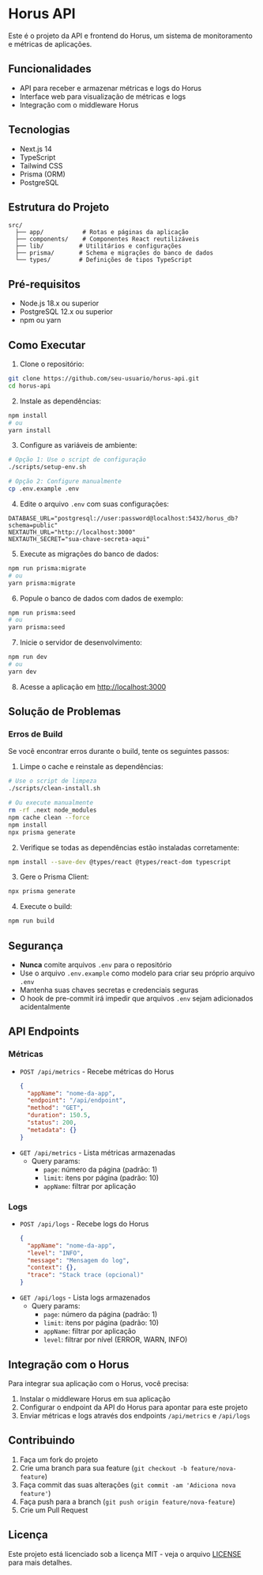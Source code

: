 # Horus API

Este é o projeto da API e frontend do Horus, um sistema de monitoramento e métricas de aplicações.

## Funcionalidades

- API para receber e armazenar métricas e logs do Horus
- Interface web para visualização de métricas e logs
- Integração com o middleware Horus

## Tecnologias

- Next.js 14
- TypeScript
- Tailwind CSS
- Prisma (ORM)
- PostgreSQL

## Estrutura do Projeto

```
src/
  ├── app/           # Rotas e páginas da aplicação
  ├── components/    # Componentes React reutilizáveis
  ├── lib/          # Utilitários e configurações
  ├── prisma/       # Schema e migrações do banco de dados
  └── types/        # Definições de tipos TypeScript
```

## Pré-requisitos

- Node.js 18.x ou superior
- PostgreSQL 12.x ou superior
- npm ou yarn

## Como Executar

1. Clone o repositório:
```bash
git clone https://github.com/seu-usuario/horus-api.git
cd horus-api
```

2. Instale as dependências:
```bash
npm install
# ou
yarn install
```

3. Configure as variáveis de ambiente:
```bash
# Opção 1: Use o script de configuração
./scripts/setup-env.sh

# Opção 2: Configure manualmente
cp .env.example .env
```

4. Edite o arquivo `.env` com suas configurações:
```env
DATABASE_URL="postgresql://user:password@localhost:5432/horus_db?schema=public"
NEXTAUTH_URL="http://localhost:3000"
NEXTAUTH_SECRET="sua-chave-secreta-aqui"
```

5. Execute as migrações do banco de dados:
```bash
npm run prisma:migrate
# ou
yarn prisma:migrate
```

6. Popule o banco de dados com dados de exemplo:
```bash
npm run prisma:seed
# ou
yarn prisma:seed
```

7. Inicie o servidor de desenvolvimento:
```bash
npm run dev
# ou
yarn dev
```

8. Acesse a aplicação em [http://localhost:3000](http://localhost:3000)

## Solução de Problemas

### Erros de Build

Se você encontrar erros durante o build, tente os seguintes passos:

1. Limpe o cache e reinstale as dependências:
```bash
# Use o script de limpeza
./scripts/clean-install.sh

# Ou execute manualmente
rm -rf .next node_modules
npm cache clean --force
npm install
npx prisma generate
```

2. Verifique se todas as dependências estão instaladas corretamente:
```bash
npm install --save-dev @types/react @types/react-dom typescript
```

3. Gere o Prisma Client:
```bash
npx prisma generate
```

4. Execute o build:
```bash
npm run build
```

## Segurança

- **Nunca** comite arquivos `.env` para o repositório
- Use o arquivo `.env.example` como modelo para criar seu próprio arquivo `.env`
- Mantenha suas chaves secretas e credenciais seguras
- O hook de pre-commit irá impedir que arquivos `.env` sejam adicionados acidentalmente

## API Endpoints

### Métricas
- `POST /api/metrics` - Recebe métricas do Horus
  ```json
  {
    "appName": "nome-da-app",
    "endpoint": "/api/endpoint",
    "method": "GET",
    "duration": 150.5,
    "status": 200,
    "metadata": {}
  }
  ```
- `GET /api/metrics` - Lista métricas armazenadas
  - Query params:
    - `page`: número da página (padrão: 1)
    - `limit`: itens por página (padrão: 10)
    - `appName`: filtrar por aplicação

### Logs
- `POST /api/logs` - Recebe logs do Horus
  ```json
  {
    "appName": "nome-da-app",
    "level": "INFO",
    "message": "Mensagem do log",
    "context": {},
    "trace": "Stack trace (opcional)"
  }
  ```
- `GET /api/logs` - Lista logs armazenados
  - Query params:
    - `page`: número da página (padrão: 1)
    - `limit`: itens por página (padrão: 10)
    - `appName`: filtrar por aplicação
    - `level`: filtrar por nível (ERROR, WARN, INFO)

## Integração com o Horus

Para integrar sua aplicação com o Horus, você precisa:

1. Instalar o middleware Horus em sua aplicação
2. Configurar o endpoint da API do Horus para apontar para este projeto
3. Enviar métricas e logs através dos endpoints `/api/metrics` e `/api/logs`

## Contribuindo

1. Faça um fork do projeto
2. Crie uma branch para sua feature (`git checkout -b feature/nova-feature`)
3. Faça commit das suas alterações (`git commit -am 'Adiciona nova feature'`)
4. Faça push para a branch (`git push origin feature/nova-feature`)
5. Crie um Pull Request

## Licença

Este projeto está licenciado sob a licença MIT - veja o arquivo [LICENSE](LICENSE) para mais detalhes.
